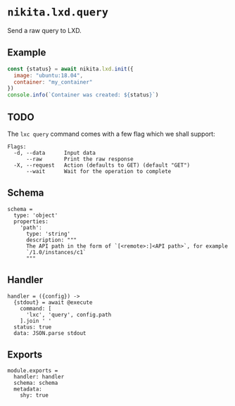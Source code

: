 
# `nikita.lxd.query`

Send a raw query to LXD.

## Example

```js
const {status} = await nikita.lxd.init({
  image: "ubuntu:18.04",
  container: "my_container"
})
console.info(`Container was created: ${status}`)
```

## TODO

The `lxc query` command comes with a few flag which we shall support:

```
Flags:
  -d, --data      Input data
      --raw       Print the raw response
  -X, --request   Action (defaults to GET) (default "GET")
      --wait      Wait for the operation to complete
```

## Schema

    schema =
      type: 'object'
      properties:
        'path':
          type: 'string'
          description: """
          The API path in the form of `[<remote>:]<API path>`, for example
          `/1.0/instances/c1`
          """  

## Handler

    handler = ({config}) ->
      {stdout} = await @execute
        command: [
          'lxc', 'query', config.path
        ].join ' '
      status: true
      data: JSON.parse stdout

## Exports

    module.exports =
      handler: handler
      schema: schema
      metadata:
        shy: true

